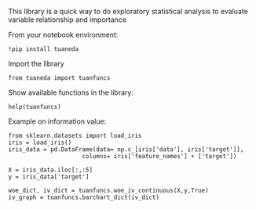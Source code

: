 This library is a quick way to do exploratory statistical analysis to evaluate variable relationship and importance

From your notebook environment:

    !pip install tuaneda
    
Import the library

    from tuaneda import tuanfuncs
    
Show available functions in the library:

    help(tuanfuncs)

Example on information value:

    from sklearn.datasets import load_iris
    iris = load_iris()
    iris_data = pd.DataFrame(data= np.c_[iris['data'], iris['target']],
                         columns= iris['feature_names'] + ['target'])

    X = iris_data.iloc[:,:5]
    y = iris_data['target']

    woe_dict, iv_dict = tuanfuncs.woe_iv_continuous(X,y,True)
    iv_graph = tuanfuncs.barchart_dict(iv_dict) 
    

    

